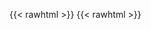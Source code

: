 ---
---
{{< rawhtml >}}
<meta name="google-site-verification" content="V1V0zUBL00lgL-rfv0OjeJTVvZMuDQr_QhcOOFy-hqk" />
{{< rawhtml >}}
